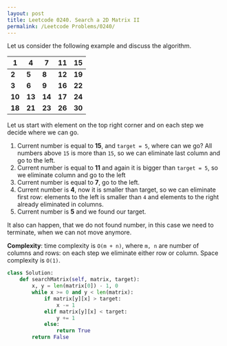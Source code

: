 ```yaml
---
layout: post
title: Leetcode 0240. Search a 2D Matrix II
permalink: /Leetcode Problems/0240/
---
```


Let us consider the following example and discuss the algorithm.

| 1  | 4  | 7  | 11 | 15 |
|----|----|----|----|----|
| **2**  | **5**  | **8**  | **12** | **19** |
| **3**  | **6**  | **9**  | **16** | **22** |
| **10** | **13** | **14** | **17** | **24** |
| **18** | **21** | **23** | **26** | **30** |

Let us start with element on the top right corner and on each step we decide where we can go.

1. Current number is equal to **15**, and `target = 5`, where can we go? All numbers above `15` is more than `15`, so we can eliminate last column and go to the left.
2. Current number is equal to **11** and again it is bigger than `target = 5`, so we eliminate column and go to the left
3. Current number is equal to **7**, go to the left.
4. Current number is **4**, now it is smaller than target, so we can eliminate first row: elements to the left is smaller than `4` and elements to the right already eliminated in columns.
5. Current number is **5** and we found our target.

It also can happen, that we do not found number, in this case we need to terminate, when we can not move anymore.

**Complexity**: time complexity is `O(m + n)`, where `m, n` are number of columns and rows: on each step we eliminate either row or column. Space complexity is `O(1)`.

```python
class Solution:
    def searchMatrix(self, matrix, target):
        x, y = len(matrix[0]) - 1, 0
        while x >= 0 and y < len(matrix):
            if matrix[y][x] > target:
                x -= 1
            elif matrix[y][x] < target:
                y += 1
            else:
                return True
        return False
```